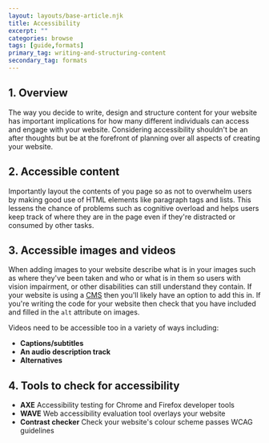 ```yaml
---
layout: layouts/base-article.njk
title: Accessibility
excerpt: ""
categories: browse
tags: [guide,formats]
primary_tag: writing-and-structuring-content
secondary_tag: formats
---
```

## 1. Overview
The way you decide to write, design and structure content for your website has important implications for how many different individuals can access and engage with your website. Considering accessibility shouldn't be an after thoughts but be at the forefront of planning over all aspects of creating your website.

## 2. Accessible content
Importantly layout the contents of you page so as not to overwhelm users by making good use of HTML elements like paragraph tags and lists. This lessens the chance of problems such as cognitive overload and helps users keep track of where they are in the page even if they're distracted or consumed by other tasks.

## 3. Accessible images and videos
When adding images to your website describe what is in your images such as where they've been taken and who or what is in them so users with vision impairment, or other disabilities can still understand they contain. If your website is using a [CMS](/browse/cms) then you'll likely have an option to add this in. If you're writing the code for your website then check that you have included and filled in the `alt` attribute on images.

Videos need to be accessible too in a variety of ways including:

- **Captions/subtitles**
- **An audio description track**
- **Alternatives**

## 4. Tools to check for accessibility
- **AXE** Accessibility testing for Chrome and Firefox developer tools
- **WAVE** Web accessibility evaluation tool overlays your website
- **Contrast checker** Check your website's colour scheme passes WCAG guidelines